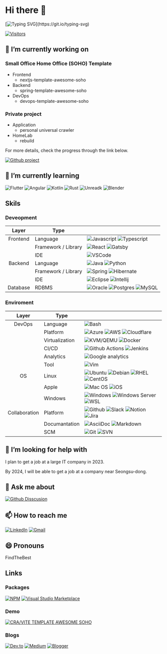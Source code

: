 # Hi there 👋

[![Typing SVG](https://readme-typing-svg.demolab.com?font=Fira+Code&size=40&duration=3000&pause=500&center=true&vCenter=true&random=false&width=790&height=100&lines=I+am+a+full-stack+developer;To+become+a+software+designer!)](https://git.io/typing-svg)

[![Visitors](https://api.visitorbadge.io/api/visitors?path=https%3A%2F%2Fgithub.com%2Fcomnori%2Fcomnori&label=Visitors&countColor=%230095d5)](https://visitorbadge.io/status?path=https%3A%2F%2Fgithub.com%2Fcomnori%2Fcomnori)

## 🔭 I’m currently working on

### Small Office Home Office (SOHO) Template

- Frontend
  - nextjs-template-awesome-soho
- Backend
  - spring-template-awesome-soho
- DevOps
  - devops-template-awesome-soho

### Private project

- Application
  - personal universal crawler
- HomeLab
  - rebuild

For more details, check the progress through the link below.

[![Github project](https://img.shields.io/badge/projects-black?style=for-the-badge&logo=github)](https://github.com/comnori?tab=projects)

## 🌱 I’m currently learning

![Flutter](https://img.shields.io/badge/Flutter-02569B?style=for-the-badge&logo=flutter&logoColor=white) ![Angular](https://img.shields.io/badge/Angular-DD0031?style=for-the-badge&logo=angular&logoColor=white) ![Kotlin](https://img.shields.io/badge/Kotlin-0095D5?&style=for-the-badge&logo=kotlin&logoColor=white) ![Rust](https://img.shields.io/badge/Rust-000000?style=for-the-badge&logo=rust&logoColor=white) ![Unreadk](https://img.shields.io/badge/Unreal-100000?style=for-the-badge&logo=unrealengine&logoColor=white) ![Blender](https://img.shields.io/badge/blender-%23F5792A.svg?style=for-the-badge&logo=blender&logoColor=white)

## Skils

### Deveopment

|   Layer  |  Type  |        |
|:--------:|--------|--------|
| Frontend  | Language |![Javascript](https://img.shields.io/badge/JavaScript-F7DF1E?style=for-the-badge&logo=javascript&logoColor=black) ![Typescript](https://img.shields.io/badge/TypeScript-007ACC?style=for-the-badge&logo=typescript&logoColor=white)           |
||Framework / Library | ![React](https://img.shields.io/badge/React-20232A?style=for-the-badge&logo=react&logoColor=61DAFB) ![Gatsby](https://img.shields.io/badge/Gatsby-663399?style=for-the-badge&logo=gatsby&logoColor=white)|
||IDE|![VSCode](https://img.shields.io/badge/Visual_Studio_Code-0078D4?style=for-the-badge&logo=visual%20studio%20code&logoColor=white)|
| Backend   | Language |![Java](https://img.shields.io/badge/Java-ED8B00?style=for-the-badge&logo=openjdk&logoColor=white) ![Python](https://img.shields.io/badge/Python-14354C?style=for-the-badge&logo=python&logoColor=white)         |
| | Framework / Library |![Spring](https://img.shields.io/badge/Spring-6DB33F?style=for-the-badge&logo=spring&logoColor=white) ![Hibernate](https://img.shields.io/badge/Hibernate-b6a975?style=for-the-badge&logo=hibernate&logoColor=white)|
||IDE|![Eclipse](https://img.shields.io/badge/Eclipse-2C2255?style=for-the-badge&logo=eclipse&logoColor=white) ![Intellij]( https://img.shields.io/badge/IntelliJ_IDEA-000000.svg?style=for-the-badge&logo=intellij-idea&logoColor=white)|
| Database| RDBMS | ![Oracle](https://img.shields.io/badge/Oracle-F80000?style=for-the-badge&logo=oracle&logoColor=black) ![Postgres](https://img.shields.io/badge/PostgreSQL-316192?style=for-the-badge&logo=postgresql&logoColor=white) ![MySQL](https://img.shields.io/badge/MySQL-00000F?style=for-the-badge&logo=mysql&logoColor=white) |

### Enviroment

|   Layer  |  Type  |        |
|:--------:|--------|--------|
| DevOps    | Language | ![Bash](https://img.shields.io/badge/Bash-4EAA25?style=for-the-badge&logo=GNU%20Bash&logoColor=white) |
| | Platform | ![Azure](https://img.shields.io/badge/Microsoft_Azure-0089D6?style=for-the-badge&logo=microsoft-azure&logoColor=white) ![AWS](https://img.shields.io/badge/Amazon_AWS-232F3E?style=for-the-badge&logo=amazon-aws&logoColor=white) ![Cloudflare](https://img.shields.io/badge/Cloudflare-F38020?style=for-the-badge&logo=Cloudflare&logoColor=white)|
| | Virtualization | ![KVM/QEMU](https://img.shields.io/badge/KVM/QEMU-f76300?style=for-the-badge&logo=qemu&logoColor=white) ![Docker](https://img.shields.io/badge/Docker-1d63ed?style=for-the-badge&logo=docker&logoColor=white) |
| | CI/CD| ![Github Actions](https://img.shields.io/badge/GitHub_Actions-2088FF?style=for-the-badge&logo=github-actions&logoColor=white) ![Jenkins](https://img.shields.io/badge/Jenkins-D24939?style=for-the-badge&logo=Jenkins&logoColor=white)|
|| Analytics| ![Google analytics](https://img.shields.io/badge/Google%20Analytics-E37400?style=for-the-badge&logo=google%20analytics&logoColor=white)|
||Tool|![Vim](https://img.shields.io/badge/VIM-%2311AB00.svg?&style=for-the-badge&logo=vim&logoColor=white)|
|OS|Linux|![Ubuntu](https://img.shields.io/badge/Ubuntu-E95420?style=for-the-badge&logo=ubuntu&logoColor=white) ![Debian](https://img.shields.io/badge/Debian-A81D33?style=for-the-badge&logo=debian&logoColor=white) ![RHEL](https://img.shields.io/badge/RHEL-EE0000?style=for-the-badge&logo=redhat&logoColor=white) ![CentOS](https://img.shields.io/badge/Cent%20OS-262577?style=for-the-badge&logo=CentOS&logoColor=white)|
||Apple|![Mac OS](https://img.shields.io/badge/mac%20os-000000?style=for-the-badge&logo=apple&logoColor=white) ![iOS](https://img.shields.io/badge/iOS-000000?style=for-the-badge&logo=ios&logoColor=white)|
||Windows|![Windows](https://img.shields.io/badge/Windows-0078D6?style=for-the-badge&logo=windows&logoColor=white) ![Windows Server](https://img.shields.io/badge/Windows%20Server-0078D6?style=for-the-badge&logo=windows&logoColor=white) ![WSL](https://img.shields.io/badge/WSL-FCC624?style=for-the-badge&logo=linux&logoColor=black)|
|Collaboration|Platform| ![Github](https://img.shields.io/badge/GitHub-100000?style=for-the-badge&logo=github&logoColor=white) ![Slack](https://img.shields.io/badge/Slack-4A154B?style=for-the-badge&logo=slack&logoColor=white) ![Notion](https://img.shields.io/badge/Notion-000000?style=for-the-badge&logo=notion&logoColor=white)![Jira](https://img.shields.io/badge/Jira-0052CC?style=for-the-badge&logo=Jira&logoColor=white) |
| | Documantation| ![AsciiDoc](https://img.shields.io/badge/AsciiDoctor-1f8197?style=for-the-badge&logo=asciidoctor&logoColor=white) ![Markdown](https://img.shields.io/badge/Markdown-000000?style=for-the-badge&logo=markdown&logoColor=white)|
| | SCM| ![Git](https://img.shields.io/badge/GIT-E44C30?style=for-the-badge&logo=git&logoColor=white) ![SVN](https://img.shields.io/badge/SVN-7c97c3?style=for-the-badge&logo=subversion&logoColor=white)|

## 🤔 I’m looking for help with

I plan to get a job at a large IT company in 2023.

By 2024, I will be able to get a job at a company near Seongsu-dong.

## 💬 Ask me about

[![Github Disscusion](https://img.shields.io/badge/discussion-black?style=for-the-badge&logo=github)](https://github.com/comnori/comnori/discussions)

## 📫 How to reach me

[![LinkedIn](https://img.shields.io/badge/linkedin-%230077B5.svg?style=for-the-badge&logo=linkedin&logoColor=white)](https://www.linkedin.com/in/yongsik-yun-36260344/)
[![Gmail](https://img.shields.io/badge/Gmail-D14836?style=for-the-badge&logo=gmail&logoColor=white)](mailto:comnori@gmail.com)

## 😄 Pronouns

FindTheBest

## Links

### Packages

[![NPM](https://img.shields.io/badge/npm-FFFFFF?style=for-the-badge&logo=npm)](https://www.npmjs.com/~comnori)
[![Visual Studio Marketplace](https://img.shields.io/badge/visual_studio_marketplace-0078D4?style=for-the-badge&logo=visual%20studio%20code)](https://marketplace.visualstudio.com/publishers/comnori)

### Demo

[![CRA/VITE TEMPLATE AWESOME SOHO](https://img.shields.io/badge/CRA_VITE_TEMPLATE_DEMO-black?style=for-the-badge&logo=github)](https://comnori.github.io/cra-template-awesome-soho)

### Blogs

[![Dev.to](https://img.shields.io/badge/dev.to-0A0A0A?style=for-the-badge&logo=devdotto&logoColor=white)](https://dev.to/comnori) [![Medium](https://img.shields.io/badge/Medium-FFFFFF?style=for-the-badge&logo=medium&logoColor=black)](https://medium.findthebest.co.kr/)   [![Blogger](https://img.shields.io/badge/Blogger-FF5722?style=for-the-badge&logo=blogger&logoColor=white)](https://comnori.blogspot.com/)
